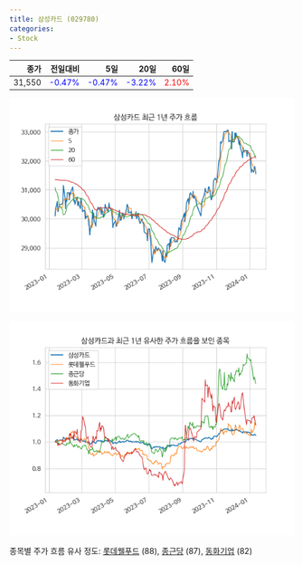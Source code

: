 ```yaml
---
title: 삼성카드 (029780)
categories:
- Stock
---
```


|종가|전일대비|5일|20일|60일|
|---:|-------:|--:|---:|---:|
|31,550|<span style="color: blue">-0.47%</span>|<span style="color: blue">-0.47%</span>|<span style="color: blue">-3.22%</span>|<span style="color: red">2.10%</span>|


<!-- more -->

![029780](/assets/images/stock/029780.png)

![029780](/assets/images/stock/029780_sim.png)

종목별 주가 흐름 유사 정도:
[롯데웰푸드](/stock/280360/) (88),
[종근당](/stock/185750/) (87),
[동화기업](/stock/025900/) (82)